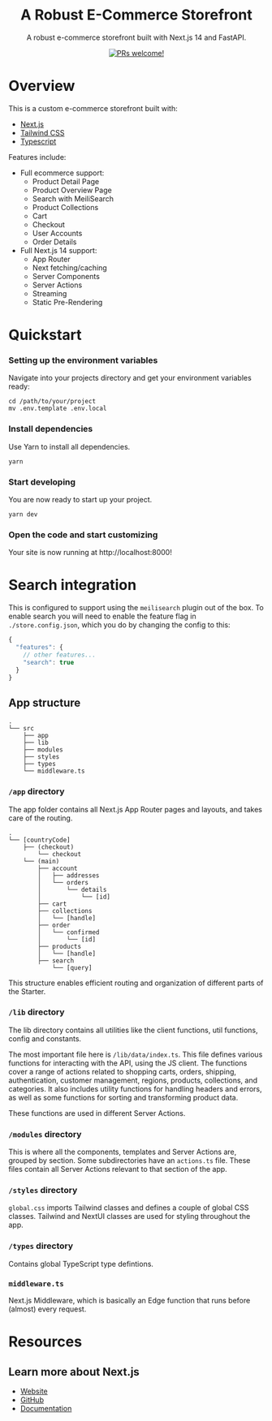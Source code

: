 <h1 align="center">
  A Robust E-Commerce Storefront
</h1>

<p align="center">
  A robust e-commerce storefront built with Next.js 14 and FastAPI.
</p>

<p align="center">
  <a href="https://github.com/teebarg/blob/master/CONTRIBUTING.md">
    <img src="https://img.shields.io/badge/PRs-welcome-brightgreen.svg?style=flat" alt="PRs welcome!" />
  </a>
</p>

# Overview

This is a custom e-commerce storefront built with:

-   [Next.js](https://nextjs.org/)
-   [Tailwind CSS](https://tailwindcss.com/)
-   [Typescript](https://www.typescriptlang.org/)

Features include:

-   Full ecommerce support:
    -   Product Detail Page
    -   Product Overview Page
    -   Search with MeiliSearch
    -   Product Collections
    -   Cart
    -   Checkout
    -   User Accounts
    -   Order Details
-   Full Next.js 14 support:
    -   App Router
    -   Next fetching/caching
    -   Server Components
    -   Server Actions
    -   Streaming
    -   Static Pre-Rendering

# Quickstart

### Setting up the environment variables

Navigate into your projects directory and get your environment variables ready:

```shell
cd /path/to/your/project
mv .env.template .env.local
```

### Install dependencies

Use Yarn to install all dependencies.

```shell
yarn
```

### Start developing

You are now ready to start up your project.

```shell
yarn dev
```

### Open the code and start customizing

Your site is now running at http://localhost:8000!

# Search integration

This is configured to support using the `meilisearch` plugin out of the box. To enable search you will need to enable the feature flag in `./store.config.json`, which you do by changing the config to this:

```javascript
{
  "features": {
    // other features...
    "search": true
  }
}
```

## App structure

```
.
└── src
    ├── app
    ├── lib
    ├── modules
    ├── styles
    ├── types
    └── middleware.ts

```

### `/app` directory

The app folder contains all Next.js App Router pages and layouts, and takes care of the routing.

```
.
└── [countryCode]
    ├── (checkout)
        └── checkout
    └── (main)
        ├── account
        │   ├── addresses
        │   └── orders
        │       └── details
        │           └── [id]
        ├── cart
        ├── collections
        │   └── [handle]
        ├── order
        │   └── confirmed
        │       └── [id]
        ├── products
        │   └── [handle]
        ├── search
            └── [query]
```

This structure enables efficient routing and organization of different parts of the Starter.

### `/lib` **directory**

The lib directory contains all utilities like the client functions, util functions, config and constants.

The most important file here is `/lib/data/index.ts`. This file defines various functions for interacting with the API, using the JS client. The functions cover a range of actions related to shopping carts, orders, shipping, authentication, customer management, regions, products, collections, and categories. It also includes utility functions for handling headers and errors, as well as some functions for sorting and transforming product data.

These functions are used in different Server Actions.

### `/modules` directory

This is where all the components, templates and Server Actions are, grouped by section. Some subdirectories have an `actions.ts` file. These files contain all Server Actions relevant to that section of the app.

### `/styles` directory

`global.css` imports Tailwind classes and defines a couple of global CSS classes. Tailwind and NextUI classes are used for styling throughout the app.

### `/types` directory

Contains global TypeScript type defintions.

### `middleware.ts`

Next.js Middleware, which is basically an Edge function that runs before (almost) every request.

# Resources

## Learn more about Next.js

-   [Website](https://nextjs.org/)
-   [GitHub](https://github.com/vercel/next.js)
-   [Documentation](https://nextjs.org/docs)
